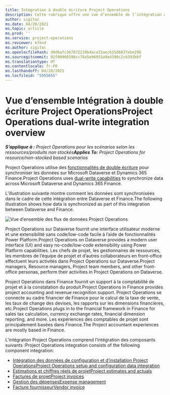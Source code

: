 ```yaml
---
title: Intégration à double écriture Project Operations
description: Cette rubrique offre une vue d’ensemble de l’intégration à double écriture Project Operations.
author: sigitac
ms.date: 04/28/2021
ms.topic: article
ms.prod: ''
ms.service: project-operations
ms.reviewer: kfend
ms.author: sigitac
ms.openlocfilehash: d9d6a7c367872219b4aca32aecb15d6837ebe296
ms.sourcegitcommit: 02f00960198cc78a5e96955a9e4390c2c6393bbf
ms.translationtype: HT
ms.contentlocale: fr-FR
ms.lasthandoff: 04/28/2021
ms.locfileid: "5955655"
---
```

# <a name="project-operations-dual-write-integration-overview"></a><span data-ttu-id="fed0f-103">Vue d’ensemble Intégration à double écriture Project Operations</span><span class="sxs-lookup"><span data-stu-id="fed0f-103">Project Operations dual-write integration overview</span></span>

<span data-ttu-id="fed0f-104">_**S’applique à :** Project Operations pour les scénarios selon les ressources/produits non stockés_</span><span class="sxs-lookup"><span data-stu-id="fed0f-104">_**Applies To:** Project Operations for resource/non-stocked based scenarios_</span></span>

<span data-ttu-id="fed0f-105">Project Operations utilise des [fonctionnalités de double écriture](/dynamics365/fin-ops-core/dev-itpro/data-entities/dual-write/dual-write-home-page) pour synchroniser les données sur Microsoft Dataverse et Dynamics 365 Finance.</span><span class="sxs-lookup"><span data-stu-id="fed0f-105">Project Operations uses [dual-write capabilities](/dynamics365/fin-ops-core/dev-itpro/data-entities/dual-write/dual-write-home-page) to synchronize data across Microsoft Dataverse and Dynamics 365 Finance.</span></span>

<span data-ttu-id="fed0f-106">L’illustration suivante montre comment les données sont synchronisées dans le cadre de cette intégration entre Dataverse et Finance.</span><span class="sxs-lookup"><span data-stu-id="fed0f-106">The following illustration shows how data is synchronized as part of this integration between Dataverse and Finance.</span></span>

![Vue d’ensemble des flux de données Project Operations](./media/ProjectOperationsFlows.jpg)

<span data-ttu-id="fed0f-108">Project Operations sur Dataverse fournit une interface utilisateur moderne et une extensibilité sans code/low-code facile à l’aide de fonctionnalités Power Platform.</span><span class="sxs-lookup"><span data-stu-id="fed0f-108">Project Operations on Dataverse provides a modern user interface (UI) and easy no-code/low-code extensibility using Power Platform capabilities.</span></span> <span data-ttu-id="fed0f-109">Les chefs de projet, les gestionnaires de ressources, les membres de l’équipe de projet et d’autres collaborateurs en front-office effectuent leurs activités dans Project Operations sur Dataverse.</span><span class="sxs-lookup"><span data-stu-id="fed0f-109">Project managers, Resource managers, Project team members, and other front-office personas, perform their activities in Project Operations on Dataverse.</span></span>

<span data-ttu-id="fed0f-110">Project Operations dans Finance fournit un support à la comptabilité de projet et à la constatation du produit.</span><span class="sxs-lookup"><span data-stu-id="fed0f-110">Project Operations in Finance provides project accounting and revenue recognition support.</span></span> <span data-ttu-id="fed0f-111">Project Operations se connecte au cadre financier de Finance pour le calcul de la taxe de vente, les taux de change des devises, les rapports sur les dimensions financières, etc.</span><span class="sxs-lookup"><span data-stu-id="fed0f-111">Project Operations plugs in to the financial framework in Finance for sales tax calculation, currency exchange rates, financial dimension reporting, and more.</span></span> <span data-ttu-id="fed0f-112">Les expériences des comptables de projet sont principalement basées dans Finance.</span><span class="sxs-lookup"><span data-stu-id="fed0f-112">The Project accountant experiences are mostly based in Finance.</span></span>

<span data-ttu-id="fed0f-113">L’intégration Project Operations comprend l’intégration des composants suivants :</span><span class="sxs-lookup"><span data-stu-id="fed0f-113">Project Operations integration consists of the following component integration:</span></span>


- [<span data-ttu-id="fed0f-114">Intégration des données de configuration et d’installation Project Operations</span><span class="sxs-lookup"><span data-stu-id="fed0f-114">Project Operations setup and configuration data integration</span></span>](resource-dual-write-setup-integration.md) 
- [<span data-ttu-id="fed0f-115">Estimations et chiffres réels de projet</span><span class="sxs-lookup"><span data-stu-id="fed0f-115">Project estimates and actuals</span></span>](resource-dual-write-estimates-actuals.md)
- [<span data-ttu-id="fed0f-116">Factures de projet</span><span class="sxs-lookup"><span data-stu-id="fed0f-116">Project invoices</span></span>](resource-dual-write-project-invoice.md)
- [<span data-ttu-id="fed0f-117">Gestion des dépenses</span><span class="sxs-lookup"><span data-stu-id="fed0f-117">Expense management</span></span>](resource-dual-write-expense.md)
- [<span data-ttu-id="fed0f-118">Facture fournisseur</span><span class="sxs-lookup"><span data-stu-id="fed0f-118">Vendor invoice</span></span>](resource-dual-write-vendor-invoice.md)
